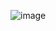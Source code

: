 


![image](https://github.com/tms-dos21-onl/sergey-novik/assets/77771829/14410c45-4546-49e2-9961-76cc0226401a)

